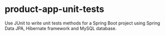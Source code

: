 # product-app-unit-tests
Use JUnit to write unit tests methods for a Spring Boot project using Spring Data JPA, Hibernate framework and MySQL database.

